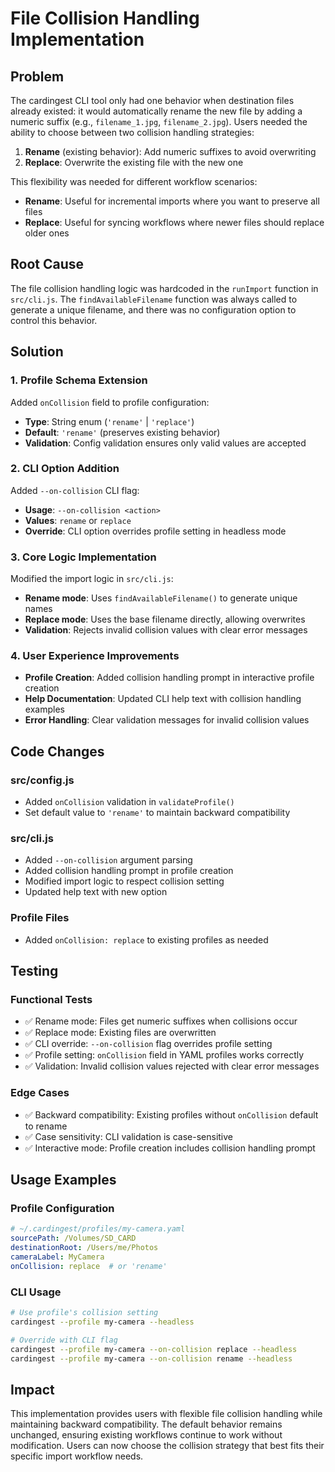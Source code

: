 # File Collision Handling Implementation

## Problem

The cardingest CLI tool only had one behavior when destination files already existed: it would automatically rename the new file by adding a numeric suffix (e.g., `filename_1.jpg`, `filename_2.jpg`). Users needed the ability to choose between two collision handling strategies:

1. **Rename** (existing behavior): Add numeric suffixes to avoid overwriting
2. **Replace**: Overwrite the existing file with the new one

This flexibility was needed for different workflow scenarios:
- **Rename**: Useful for incremental imports where you want to preserve all files
- **Replace**: Useful for syncing workflows where newer files should replace older ones

## Root Cause

The file collision handling logic was hardcoded in the `runImport` function in `src/cli.js`. The `findAvailableFilename` function was always called to generate a unique filename, and there was no configuration option to control this behavior.

## Solution

### 1. Profile Schema Extension

Added `onCollision` field to profile configuration:
- **Type**: String enum (`'rename'` | `'replace'`)
- **Default**: `'rename'` (preserves existing behavior)
- **Validation**: Config validation ensures only valid values are accepted

### 2. CLI Option Addition

Added `--on-collision` CLI flag:
- **Usage**: `--on-collision <action>`
- **Values**: `rename` or `replace`
- **Override**: CLI option overrides profile setting in headless mode

### 3. Core Logic Implementation

Modified the import logic in `src/cli.js`:
- **Rename mode**: Uses `findAvailableFilename()` to generate unique names
- **Replace mode**: Uses the base filename directly, allowing overwrites
- **Validation**: Rejects invalid collision values with clear error messages

### 4. User Experience Improvements

- **Profile Creation**: Added collision handling prompt in interactive profile creation
- **Help Documentation**: Updated CLI help text with collision handling examples
- **Error Handling**: Clear validation messages for invalid collision values

## Code Changes

### src/config.js
- Added `onCollision` validation in `validateProfile()`
- Set default value to `'rename'` to maintain backward compatibility

### src/cli.js
- Added `--on-collision` argument parsing
- Added collision handling prompt in profile creation
- Modified import logic to respect collision setting
- Updated help text with new option

### Profile Files
- Added `onCollision: replace` to existing profiles as needed

## Testing

### Functional Tests
- ✅ Rename mode: Files get numeric suffixes when collisions occur
- ✅ Replace mode: Existing files are overwritten
- ✅ CLI override: `--on-collision` flag overrides profile setting
- ✅ Profile setting: `onCollision` field in YAML profiles works correctly
- ✅ Validation: Invalid collision values rejected with clear error messages

### Edge Cases
- ✅ Backward compatibility: Existing profiles without `onCollision` default to rename
- ✅ Case sensitivity: CLI validation is case-sensitive
- ✅ Interactive mode: Profile creation includes collision handling prompt

## Usage Examples

### Profile Configuration
```yaml
# ~/.cardingest/profiles/my-camera.yaml
sourcePath: /Volumes/SD_CARD
destinationRoot: /Users/me/Photos
cameraLabel: MyCamera
onCollision: replace  # or 'rename'
```

### CLI Usage
```bash
# Use profile's collision setting
cardingest --profile my-camera --headless

# Override with CLI flag
cardingest --profile my-camera --on-collision replace --headless
cardingest --profile my-camera --on-collision rename --headless
```

## Impact

This implementation provides users with flexible file collision handling while maintaining backward compatibility. The default behavior remains unchanged, ensuring existing workflows continue to work without modification. Users can now choose the collision strategy that best fits their specific import workflow needs.
